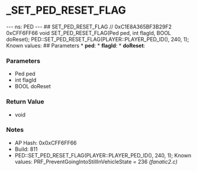 # _SET_PED_RESET_FLAG

--- ns: PED --- ## SET_PED_RESET_FLAG  // 0xC1E8A365BF3B29F2 0xCFF6FF66 void SET_PED_RESET_FLAG(Ped ped, int flagId, BOOL doReset);  PED::SET_PED_RESET_FLAG(PLAYER::PLAYER_PED_ID(), 240, 1); Known values:  ## Parameters * **ped**: * **flagId**: * **doReset**:

### Parameters
* Ped ped
* int flagId
* BOOL doReset

### Return Value
* void

### Notes
* AP Hash: 0x0xCFF6FF66
* Build: 811
* PED::SET_PED_RESET_FLAG(PLAYER::PLAYER_PED_ID(), 240, 1);
Known values:
PRF_PreventGoingIntoStillInVehicleState = 236 *(fanatic2.c)*

